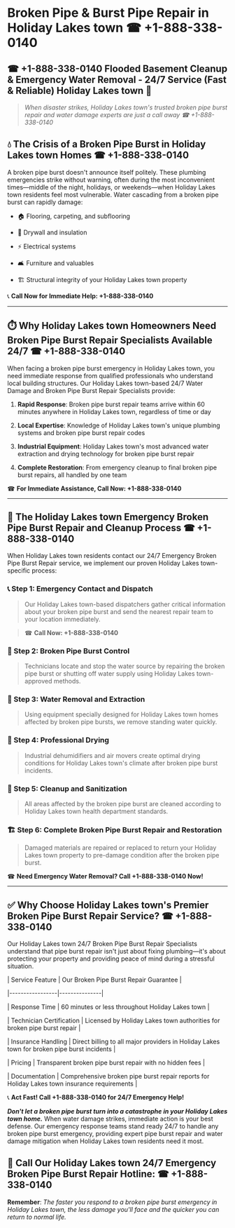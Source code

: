 # Broken Pipe & Burst Pipe Repair in Holiday Lakes town ☎ +1-888-338-0140  
## ☎ +1-888-338-0140 Flooded Basement Cleanup & Emergency Water Removal - 24/7 Service (Fast & Reliable) Holiday Lakes town 🚨  

> *When disaster strikes, Holiday Lakes town's trusted broken pipe burst repair and water damage experts are just a call away ☎ +1-888-338-0140*  

## 💧 The Crisis of a Broken Pipe Burst in Holiday Lakes town Homes ☎ +1-888-338-0140  

A broken pipe burst doesn't announce itself politely. These plumbing emergencies strike without warning, often during the most inconvenient times—middle of the night, holidays, or weekends—when Holiday Lakes town residents feel most vulnerable. Water cascading from a broken pipe burst can rapidly damage:  

* 🏠 Flooring, carpeting, and subflooring  
* 🧱 Drywall and insulation  
* ⚡ Electrical systems  
* 🛋️ Furniture and valuables  
* 🏗️ Structural integrity of your Holiday Lakes town property  

📞 **Call Now for Immediate Help: +1-888-338-0140**  

---  

## ⏱️ Why Holiday Lakes town Homeowners Need Broken Pipe Burst Repair Specialists Available 24/7 ☎ +1-888-338-0140  

When facing a broken pipe burst emergency in Holiday Lakes town, you need immediate response from qualified professionals who understand local building structures. Our Holiday Lakes town-based 24/7 Water Damage and Broken Pipe Burst Repair Specialists provide:  

1. **Rapid Response**: Broken pipe burst repair teams arrive within 60 minutes anywhere in Holiday Lakes town, regardless of time or day  
2. **Local Expertise**: Knowledge of Holiday Lakes town's unique plumbing systems and broken pipe burst repair codes  
3. **Industrial Equipment**: Holiday Lakes town's most advanced water extraction and drying technology for broken pipe burst repair  
4. **Complete Restoration**: From emergency cleanup to final broken pipe burst repairs, all handled by one team  

☎ **For Immediate Assistance, Call Now: +1-888-338-0140**  

---  

## 🔧 The Holiday Lakes town Emergency Broken Pipe Burst Repair and Cleanup Process ☎ +1-888-338-0140  

When Holiday Lakes town residents contact our 24/7 Emergency Broken Pipe Burst Repair service, we implement our proven Holiday Lakes town-specific process:  

### 📞 Step 1: Emergency Contact and Dispatch  
> Our Holiday Lakes town-based dispatchers gather critical information about your broken pipe burst and send the nearest repair team to your location immediately.  
> ☎ **Call Now: +1-888-338-0140**  

### 🚿 Step 2: Broken Pipe Burst Control  
> Technicians locate and stop the water source by repairing the broken pipe burst or shutting off water supply using Holiday Lakes town-approved methods.  

### 🌊 Step 3: Water Removal and Extraction  
> Using equipment specially designed for Holiday Lakes town homes affected by broken pipe bursts, we remove standing water quickly.  

### 💨 Step 4: Professional Drying  
> Industrial dehumidifiers and air movers create optimal drying conditions for Holiday Lakes town's climate after broken pipe burst incidents.  

### 🧼 Step 5: Cleanup and Sanitization  
> All areas affected by the broken pipe burst are cleaned according to Holiday Lakes town health department standards.  

### 🏗️ Step 6: Complete Broken Pipe Burst Repair and Restoration  
> Damaged materials are repaired or replaced to return your Holiday Lakes town property to pre-damage condition after the broken pipe burst.  

☎ **Need Emergency Water Removal? Call +1-888-338-0140 Now!**  

---  

## ✅ Why Choose Holiday Lakes town's Premier Broken Pipe Burst Repair Service? ☎ +1-888-338-0140  

Our Holiday Lakes town 24/7 Broken Pipe Burst Repair Specialists understand that pipe burst repair isn't just about fixing plumbing—it's about protecting your property and providing peace of mind during a stressful situation.  

| Service Feature | Our Broken Pipe Burst Repair Guarantee |  
|-----------------|---------------|  
| Response Time | 60 minutes or less throughout Holiday Lakes town |  
| Technician Certification | Licensed by Holiday Lakes town authorities for broken pipe burst repair |  
| Insurance Handling | Direct billing to all major providers in Holiday Lakes town for broken pipe burst incidents |  
| Pricing | Transparent broken pipe burst repair with no hidden fees |  
| Documentation | Comprehensive broken pipe burst repair reports for Holiday Lakes town insurance requirements |  

📞 **Act Fast! Call +1-888-338-0140 for 24/7 Emergency Help!**  

***Don't let a broken pipe burst turn into a catastrophe in your Holiday Lakes town home.*** When water damage strikes, immediate action is your best defense. Our emergency response teams stand ready 24/7 to handle any broken pipe burst emergency, providing expert pipe burst repair and water damage mitigation when Holiday Lakes town residents need it most.  

## 📱 Call Our Holiday Lakes town 24/7 Emergency Broken Pipe Burst Repair Hotline: ☎ +1-888-338-0140  

**Remember**: *The faster you respond to a broken pipe burst emergency in Holiday Lakes town, the less damage you'll face and the quicker you can return to normal life.*